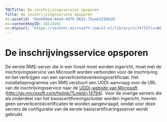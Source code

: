 ```yaml
---
TOCTitle: De inschrijvingsservice opsporen
Title: De inschrijvingsservice opsporen
ms:assetid: 'bbeb00bd-04e0-4df6-8615-76aa8125b620'
ms:contentKeyID: 18114161
ms:mtpsurl: 'https://technet.microsoft.com/nl-nl/library/Cc747737(v=WS.10)'
---
```


De inschrijvingsservice opsporen
================================

De eerste RMS-server die in een forest moet worden ingericht, moet met de inschrijvingsservice van Microsoft worden verbonden voor de inschrijving en het verkrijgen van een serverlicentieverleningscertificaat. Het installatieprogramma van RMS verstuurt een UDDI-aanvraag voor de URL van de inschrijvingsservice naar de [UDDI-website van Microsoft](http://go.microsoft.com/fwlink/?linkid=14794) (http://go.microsoft.com/fwlink/?LinkId=14794). Voor de overige servers die als onderdeel van het basiscertificeringscluster worden ingericht, hoeven geen serverlicentiecertificaten te worden aangevraagd, omdat voor deze servers de configuratie van de eerste basiscertificeringsserver wordt gebruikt.
